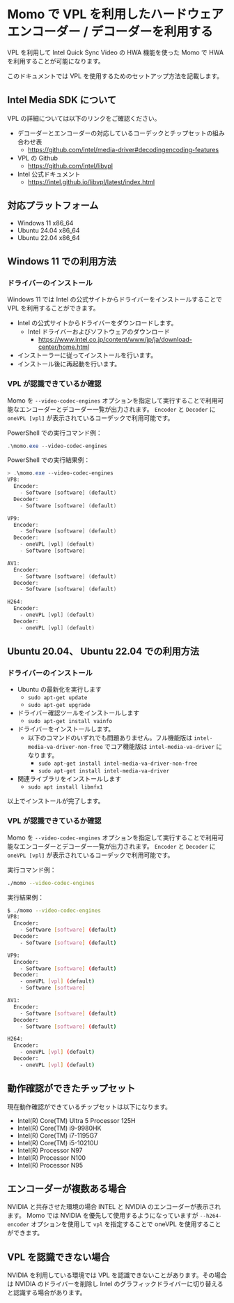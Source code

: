 # Momo で VPL を利用したハードウェアエンコーダー / デコーダーを利用する

VPL を利用して Intel Quick Sync Video の HWA 機能を使った Momo で HWA を利用することが可能になります。

このドキュメントでは VPL を使用するためのセットアップ方法を記載します。

## Intel Media SDK について

VPL の詳細については以下のリンクをご確認ください。

- デコーダーとエンコーダーの対応しているコーデックとチップセットの組み合わせ表
  - <https://github.com/intel/media-driver#decodingencoding-features>
- VPL の Github
  - <https://github.com/intel/libvpl>
- Intel 公式ドキュメント
  - <https://intel.github.io/libvpl/latest/index.html>

## 対応プラットフォーム

- Windows 11 x86_64
- Ubuntu 24.04 x86_64
- Ubuntu 22.04 x86_64

## Windows 11 での利用方法

### ドライバーのインストール

Windows 11 では Intel の公式サイトからドライバーをインストールすることで VPL を利用することができます。

- Intel の公式サイトからドライバーをダウンロードします。
  - Intel ドライバーおよびソフトウェアのダウンロード
    - <https://www.intel.co.jp/content/www/jp/ja/download-center/home.html>
- インストーラーに従ってインストールを行います。
- インストール後に再起動を行います。

### VPL が認識できているか確認

Momo を `--video-codec-engines` オプションを指定して実行することで利用可能なエンコーダーとデコーダー一覧が出力されます。 `Encoder` と `Decoder` に `oneVPL [vpl]` が表示されているコーデックで利用可能です。

PowerShell での実行コマンド例：

```powershell
.\momo.exe --video-codec-engines
```

PowerShell での実行結果例：

```powershell
> .\momo.exe --video-codec-engines
VP8:
  Encoder:
    - Software [software] (default)
  Decoder:
    - Software [software] (default)

VP9:
  Encoder:
    - Software [software] (default)
  Decoder:
    - oneVPL [vpl] (default)
    - Software [software]

AV1:
  Encoder:
    - Software [software] (default)
  Decoder:
    - Software [software] (default)

H264:
  Encoder:
    - oneVPL [vpl] (default)
  Decoder:
    - oneVPL [vpl] (default)
```

## Ubuntu 20.04、 Ubuntu 22.04 での利用方法

### ドライバーのインストール

- Ubuntu の最新化を実行します
  - `sudo apt-get update`
  - `sudo apt-get upgrade`
- ドライバー確認ツールをインストールします
  - `sudo apt-get install vainfo`
- ドライバーをインストールします。
  - 以下のコマンドのいずれでも問題ありません。フル機能版は `intel-media-va-driver-non-free` でコア機能版は `intel-media-va-driver` になります。
    - `sudo apt-get install intel-media-va-driver-non-free`
    - `sudo apt-get install intel-media-va-driver`
- 関連ライブラリをインストールします
  - `sudo apt install libmfx1`

以上でインストールが完了します。

### VPL が認識できているか確認

Momo を `--video-codec-engines` オプションを指定して実行することで利用可能なエンコーダーとデコーダー一覧が出力されます。 `Encoder` と `Decoder` に `oneVPL [vpl]` が表示されているコーデックで利用可能です。

実行コマンド例：

```bash
./momo --video-codec-engines
```

実行結果例：

```bash
$ ./momo --video-codec-engines
VP8:
  Encoder:
    - Software [software] (default)
  Decoder:
    - Software [software] (default)

VP9:
  Encoder:
    - Software [software] (default)
  Decoder:
    - oneVPL [vpl] (default)
    - Software [software]

AV1:
  Encoder:
    - Software [software] (default)
  Decoder:
    - Software [software] (default)

H264:
  Encoder:
    - oneVPL [vpl] (default)
  Decoder:
    - oneVPL [vpl] (default)
```

## 動作確認ができたチップセット

現在動作確認ができているチップセットは以下になります。

- Intel(R) Core(TM) Ultra 5 Processor 125H
- Intel(R) Core(TM) i9-9980HK
- Intel(R) Core(TM) i7-1195G7
- Intel(R) Core(TM) i5-10210U
- Intel(R) Processor N97
- Intel(R) Processor N100
- Intel(R) Processor N95

## エンコーダーが複数ある場合

NVIDIA と共存させた環境の場合 INTEL と NVIDIA のエンコーダーが表示されます。
Momo では NVIDIA を優先して使用するようになっていますが `--h264-encoder` オプションを使用して `vpl` を指定することで oneVPL を使用することができます。

## VPL を認識できない場合

NVIDIA を利用している環境では VPL を認識できないことがあります。その場合は NVIDIA のドライバーを削除し Intel のグラフィックドライバーに切り替えると認識する場合があります。
